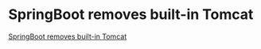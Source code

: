 # SpringBoot removes built-in Tomcat
[SpringBoot removes built-in Tomcat](https://aiwithcloud.com/2022/09/16/springboot_removes_built_in_tomcat/)